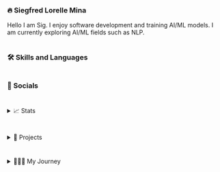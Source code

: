 ### 🔥 Siegfred Lorelle Mina
Hello I am Sig. I enjoy software development and training AI/ML models. I am currently exploring AI/ML fields such as NLP.

#

### 🛠️ Skills and Languages


#

### 🔗 Socials

#
<details>
<summary>📈 Stats</summary>
TODO: socials here
</details>

#

<details>
<summary>📂 Projects</summary>
TODO: projects here
</details>

#

<details>
<summary>👨🏻‍💻 My Journey</summary>
TODO: journey here
</details>


<!-- 
TODOS:
- Add infos on skills
- Add infos on stats
- Add infos on socials
- Add infos on projects
- Add infos on my journey
- Toggle dropdown for stats, projects & journey
- Add top commits badge
 -->
<!--
**SiegfredLorelle/SiegfredLorelle** is a ✨ _special_ ✨ repository because its `README.md` (this file) appears on your GitHub profile.

Here are some ideas to get you started:

- 🔭 I’m currently working on ...
- 🌱 I’m currently learning ...
- 👯 I’m looking to collaborate on ...
- 🤔 I’m looking for help with ...
- 💬 Ask me about ...
- 📫 How to reach me: ...
- 😄 Pronouns: ...
- ⚡ Fun fact: ...
-->
